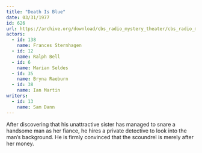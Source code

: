 ```yaml
---
title: "Death Is Blue"
date: 03/31/1977
id: 626
url: https://archive.org/download/cbs_radio_mystery_theater/cbs_radio_mystery_theater-0601-0650.zip/cbs_radio_mystery_theater-0601-0650%2Fcbsrmt_0626_death_is_blue.mp3
actors:  
  - id: 138
    name: Frances Sternhagen  
  - id: 12
    name: Ralph Bell  
  - id: 6
    name: Marian Seldes  
  - id: 35
    name: Bryna Raeburn  
  - id: 38
    name: Ian Martin
writers:  
  - id: 13
    name: Sam Dann
---
```

After discovering that his unattractive sister has managed to snare a handsome man as her fiance, he hires a private detective to look into the man’s background. He is firmly convinced that the scoundrel is merely after her money.